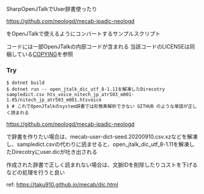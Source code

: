 SharpOpenJTalkでUser辞書使ったり

https://github.com/neologd/mecab-ipadic-neologd

をOpenJTalkで使えるようにコンバートするサンプルスクリプト

コードには一部OpenJTalkの内部コードが含まれる
当該コードのLICENSEは同梱している[COPYING](./COPYING)を参照

### Try

```
$ dotnet build
$ dotnet run -- open_jtalk_dic_utf_8-1.11を解凍したDirecotry sampledict.csv hts_voice_nitech_jp_atr503_m001-1.05/nitech_jp_atr503_m001.htsvoice
$ # これでOpenJTalkのsystem辞書では形態素解析できない GITHUB のような単語が正しく読まれる
```

https://github.com/neologd/mecab-ipadic-neologd

で辞書を作りたい場合は、mecab-user-dict-seed.20200910.csv.xzなどを解凍し、sampledict.csvの代わりに読ませると、open_jtalk_dic_utf_8-1.11を解凍したDirecotryにuser.dicが吐き出される

作成された辞書で正しく読まれない場合は、文脈IDを削除したりコストを下げるなどの処理を行うと良い

ref: https://taku910.github.io/mecab/dic.html
